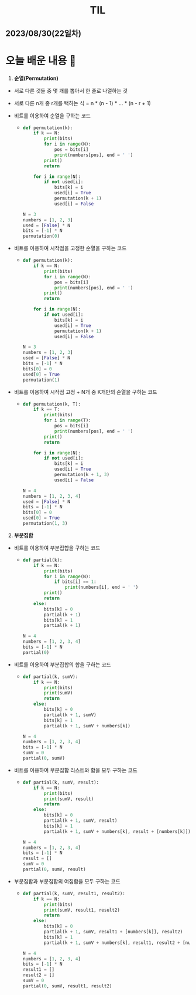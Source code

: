 # <center>TIL<center>
## 2023/08/30(22일차)

# 오늘 배운 내용 :memo:

1. **순열(Permutation)**
  - 서로 다른 것들 중 몇 개를 뽑아서 한 줄로 나열하는 것
  - 서로 다른 n개 중 r개를 택하는 식 = n * (n - 1) * ... * (n - r + 1)
  - 비트를 이용하여 순열을 구하는 코드
    - ```python
      def permutation(k):
          if k == N:
              print(bits)
              for i in range(N):
                  pos = bits[i]
                  print(numbers[pos], end = ' ')
              print()
              return

          for i in range(N):
              if not used[i]:
                  bits[k] = i
                  used[i] = True
                  permutation(k + 1)
                  used[i] = False

      N = 3
      numbers = [1, 2, 3]
      used = [False] * N
      bits = [-1] * N
      permutation(0)
      ```
  
  - 비트를 이용하여 시작점을 고정한 순열을 구하는 코드
    - ```python
      def permutation(k):
          if k == N:
              print(bits)
              for i in range(N):
                  pos = bits[i]
                  print(numbers[pos], end = ' ')
              print()
              return

          for i in range(N):
              if not used[i]:
                  bits[k] = i
                  used[i] = True
                  permutation(k + 1)
                  used[i] = False

      N = 3
      numbers = [1, 2, 3]
      used = [False] * N
      bits = [-1] * N
      bits[0] = 0
      used[0] = True
      permutation(1)
      ```
    
  - 비트를 이용하여 시작점 고정 + N개 중 K개만의 순열을 구하는 코드
    - ```python
      def permutation(k, T):
          if k == T:
              print(bits)
              for i in range(T):
                  pos = bits[i]
                  print(numbers[pos], end = ' ')
              print()
              return

          for i in range(N):
              if not used[i]:
                  bits[k] = i
                  used[i] = True
                  permutation(k + 1, 3)
                  used[i] = False

      N = 4
      numbers = [1, 2, 3, 4]
      used = [False] * N
      bits = [-1] * N
      bits[0] = 0
      used[0] = True
      permutation(1, 3)
      ```
2. **부분집합**
  - 비트를 이용하여 부분집합을 구하는 코드
    - ```python
      def partial(k):
          if k == N:
              print(bits)
              for i in range(N):
                  if bits[i] == 1:
                      print(numbers[i], end = ' ')
              print()
              return
          else:
              bits[k] = 0
              partial(k + 1)
              bits[k] = 1
              partial(k + 1)

      N = 4
      numbers = [1, 2, 3, 4]
      bits = [-1] * N
      partial(0)
      ```
  
  - 비트를 이용하여 부분집합의 합을 구하는 코드
    - ```python
      def partial(k, sumV):
          if k == N:
              print(bits)
              print(sumV)
              return
          else:
              bits[k] = 0
              partial(k + 1, sumV)
              bits[k] = 1
              partial(k + 1, sumV + numbers[k])

      N = 4
      numbers = [1, 2, 3, 4]
      bits = [-1] * N
      sumV = 0
      partial(0, sumV)
      ```
  
  - 비트를 이용하여 부분집합 리스트와 합을 모두 구하는 코드
    - ```python
      def partial(k, sumV, result):
          if k == N:
              print(bits)
              print(sumV, result)
              return
          else:
              bits[k] = 0
              partial(k + 1, sumV, result)
              bits[k] = 1
              partial(k + 1, sumV + numbers[k], result + [numbers[k]])

      N = 4
      numbers = [1, 2, 3, 4]
      bits = [-1] * N
      result = []
      sumV = 0
      partial(0, sumV, result)
      ```
  
  - 부분집합과 부분집합의 여집합을 모두 구하는 코드
    - ```python
      def partial(k, sumV, result1, result2):
          if k == N:
              print(bits)
              print(sumV, result1, result2)
              return
          else:
              bits[k] = 0
              partial(k + 1, sumV, result1 + [numbers[k]], result2)
              bits[k] = 1
              partial(k + 1, sumV + numbers[k], result1, result2 + [numbers[k]])

      N = 4
      numbers = [1, 2, 3, 4]
      bits = [-1] * N
      result1 = []
      result2 = []
      sumV = 0
      partial(0, sumV, result1, result2)
      ```